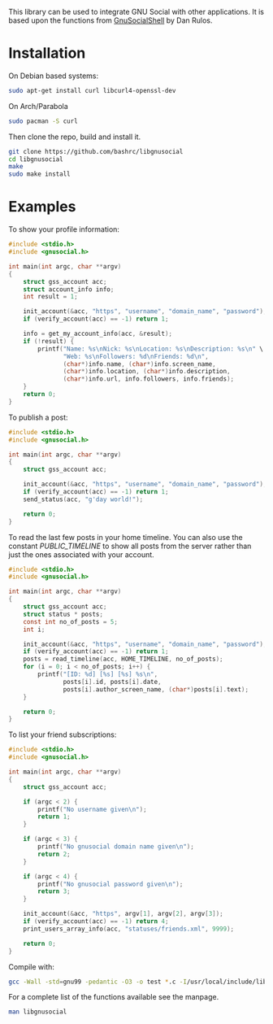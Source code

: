 This library can be used to integrate GNU Social with other applications. It is based upon the functions from [GnuSocialShell](https://github.com/dalmemail/GnuSocialShell) by Dan Rulos.

# Installation

On Debian based systems:

``` bash
sudo apt-get install curl libcurl4-openssl-dev
```

On Arch/Parabola

``` bash
sudo pacman -S curl
```

Then clone the repo, build and install it.

``` bash
git clone https://github.com/bashrc/libgnusocial
cd libgnusocial
make
sudo make install
```

# Examples

To show your profile information:

``` C
#include <stdio.h>
#include <gnusocial.h>

int main(int argc, char **argv)
{
    struct gss_account acc;
    struct account_info info;
    int result = 1;

    init_account(&acc, "https", "username", "domain_name", "password");
    if (verify_account(acc) == -1) return 1;

    info = get_my_account_info(acc, &result);
    if (!result) {
        printf("Name: %s\nNick: %s\nLocation: %s\nDescription: %s\n" \
               "Web: %s\nFollowers: %d\nFriends: %d\n",
               (char*)info.name, (char*)info.screen_name,
               (char*)info.location, (char*)info.description,
               (char*)info.url, info.followers, info.friends);
    }
    return 0;
}
```

To publish a post:

``` C
#include <stdio.h>
#include <gnusocial.h>

int main(int argc, char **argv)
{
    struct gss_account acc;

    init_account(&acc, "https", "username", "domain_name", "password");
    if (verify_account(acc) == -1) return 1;
    send_status(acc, "g'day world!");

    return 0;
}
```

To read the last few posts in your home timeline. You can also use the constant *PUBLIC_TIMELINE* to show all posts from the server rather than just the ones associated with your account.

``` C
#include <stdio.h>
#include <gnusocial.h>

int main(int argc, char **argv)
{
    struct gss_account acc;
    struct status * posts;
    const int no_of_posts = 5;
    int i;

    init_account(&acc, "https", "username", "domain_name", "password");
    if (verify_account(acc) == -1) return 1;
    posts = read_timeline(acc, HOME_TIMELINE, no_of_posts);
    for (i = 0; i < no_of_posts; i++) {
        printf("[ID: %d] [%s] [%s] %s\n",
               posts[i].id, posts[i].date,
               posts[i].author_screen_name, (char*)posts[i].text);
    }

    return 0;
}
```

To list your friend subscriptions:

``` C
#include <stdio.h>
#include <gnusocial.h>

int main(int argc, char **argv)
{
    struct gss_account acc;

    if (argc < 2) {
        printf("No username given\n");
        return 1;
    }

    if (argc < 3) {
        printf("No gnusocial domain name given\n");
        return 2;
    }

    if (argc < 4) {
        printf("No gnusocial password given\n");
        return 3;
    }

    init_account(&acc, "https", argv[1], argv[2], argv[3]);
    if (verify_account(acc) == -1) return 4;
    print_users_array_info(acc, "statuses/friends.xml", 9999);

    return 0;
}
```

Compile with:

``` bash
gcc -Wall -std=gnu99 -pedantic -O3 -o test *.c -I/usr/local/include/libgnusocial -lcurl -lgnusocial
```

For a complete list of the functions available see the manpage.

``` bash
man libgnusocial
```
